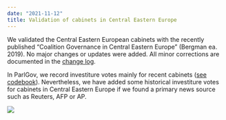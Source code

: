 ```yaml
---
date: "2021-11-12"
title: Validation of cabinets in Central Eastern Europe
---
```


We validated the Central Eastern European cabinets with the recently published “Coalition Governance in Central Eastern Europe” (Bergman ea. 2019). No major changes or updates were added. All minor corrections are documented in the [change log](/documentation/changelog/).

In ParlGov, we record investiture votes mainly for recent cabinets ([see codebook](/documentation/codebook/#cabinet)). Nevertheless, we have added some historical investiture votes for cabinets in Central Eastern Europe if we found a primary news source such as Reuters, AFP or AP.

![](/images/parliament-sweden.jpg)
